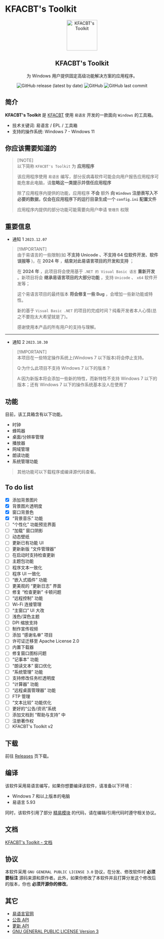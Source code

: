 # KFACBT's Toolkit

<p align="center">
    <img width="100px" src="./Material/KFACBT_Toolkit.ico" align="center" alt="KFACBT's Toolkit" />
    <h2 align="center">KFACBT's Toolkit</h2>
    <p align="center">为 Windows 用户提供固定高级功能解决方案的应用程序。</p>
</p>

<div align="center">
    <img alt="GitHub release (latest by date)" src="https://img.shields.io/github/v/release/gytxtx/KFACBT_Toolkit?style=for-the-badge"> 
    <img alt="GitHub" src="https://img.shields.io/github/license/gytxtx/KFACBT_Toolkit?style=for-the-badge"> 
    <img alt="GitHub last commit" src="https://img.shields.io/github/last-commit/gytxtx/KFACBT_Toolkit?style=for-the-badge"> 
</div>

## 简介

**KFACBT's Toolkit** 是 [KFACBT](https://github.com/gytxtx) 使用 `易语言` 开发的一款面向 `Windows` 的工具箱。

- 技术关键词: 易语言 / EPL / 工具箱
- 支持的操作系统: Windows 7 - Windows 11

## 你应该需要知道的

> [!NOTE]\
> 以下简称 `KFACBT's Toolkit` 为 **应用程序**
>
> 该应用程序使用 `易语言` 编写，部分反病毒软件可能会向用户报告应用程序可能危害此电脑，请**忽略这一类提示并信任应用程序**
>
> 除了应用程序内提供的功能，应用程序 **不会** 额外 **向 `Windows` 注册表写入不必要的数据，仅会在应用程序下的运行目录生成一个 `config.ini` 配置文件**
>
> 应用程序内提供的部分功能可能需要向用户申请 `管理员` 权限

## 重要信息

 - 通知 1 `2023.12.07`

> [!IMPORTANT]\
> 由于易语言的一些限制(如 **不支持 Unicode 、不支持 64 位软件开发、软件误报等** )，在 **2024 年** ，**结束对此易语言项目的开发和支持** ；
> 
> 在 **2024 年** ，此项目将会使用基于 `.NET 的 Visual Basic 语言` **重新开发** 。新项目将会 **继承易语言项目的大部分功能** ，支持 `Unicode` 、 `x64` 软件开发等；
> 
> 这个易语言项目的最终版本 **将会修复一些 Bug** ，会增加一些新功能或特性。
> 
> 新的基于 `Visual Basic .NET` 的项目的完成时间？纯看开发者本人心情(总之不要抱太大希望就是了)。
> 
> 感谢使用本产品的所有用户的支持与理解。

---

 -  通知 2 `2023.10.30`

> [!IMPORTANT]\
> 本项目在一些特定操作系统上(Windows 7 以下版本)将会停止支持。
> 
> Q:为什么此项目不支持 Windows 7 以下的版本？
> 
> A:因为新版本将会添加一些新的特性，而新特性不支持 Windows 7 以下的版本；还有 Windows 7 以下的操作系统基本没人在使用了

## 功能

目前，该工具箱含有以下功能。

- 时钟
- 蜂鸣器
- 桌面/分辨率管理
- 播放器
- 网域管理
- 朗读功能
- 系统管理功能

> 其他功能可以下载程序或编译源代码查看。

## To do list

 - [x] 添加背景图片
 - [x] 背景图片透明度
 - [x] 窗口背景色
 - [x] “背景音乐” 功能
 - [ ] “个性化” 功能预览界面
 - [ ] “加载” 窗口阴影 
 - [ ] 动态壁纸
 - [ ] 更新已有功能 UI
 - [ ] 更新新版 “文件管理器”
 - [ ] 在启动时支持检查更新
 - [ ] 主题包功能
 - [ ] 程序文本一致化
 - [ ] 程序 UI 一致化
 - [ ] “嵌入式插件” 功能
 - [ ] 更美观的 “更新日志” 界面
 - [ ] 修复 “检查更新” 卡顿问题
 - [ ] “远程控制” 功能
 - [ ] Wi-Fi 连接管理
 - [ ] “主窗口” UI 大改
 - [ ] 浅色/深色主题
 - [ ] DPI 缩放支持
 - [ ] 制作宣传视频
 - [ ] 添加 “感谢名单” 项目
 - [ ] 许可证迁移至 Apache License 2.0
 - [ ] 内置下载器
 - [ ] 修复窗口图标问题
 - [ ] “记事本” 功能
 - [ ] “朗读文本” 窗口优化
 - [ ] “系统管理” 功能
 - [ ] 支持修改任务栏透明度
 - [ ] “计算器” 功能
 - [ ] “远程桌面管理器” 功能
 - [ ] FTP 管理
 - [ ] “文本比较” 功能优化
 - [ ] 更好的“公告/资讯”系统
 - [ ] 添加文档到 “帮助与支持” 中
 - [ ] 注册著作权
 - [ ] KFACBT's Toolkit v2

## 下载
前往 [Releases](https://github.com/gytxtx/KFACBT_Toolkit/releases) 页下载。

## 编译

该软件采用易语言编写，如果你想要编译该软件，请准备以下环境：

- Windows 7 和以上版本的电脑
- 易语言 5.93

同时，该软件引用了部分 [精易模块](https://ec.125.la/) 的代码，请在编辑/引用代码时遵守相关协议。

## 文档

[KFACBT's Toolkit - 文档](https://gytxtx.github.io/Docs/#/docs/KFACBT_Toolkit/)

<!-- ## 协议

本软件采用 `GNU GENERAL PUBLIC LICENSE 3.0` 协议，在分发、修改软件时 **必须要标注** 源码来源和原作者。 -->

## 协议

本软件采用 `GNU GENERAL PUBLIC LICENSE 3.0` 协议，在分发、修改软件时 **必须要标注** 源码来源和原作者。此外，如果你修改了本软件并且打算分发这个修改后的版本，你也 **必须开源你的修改**。

## 其它
 - [易语言官网](https://dywt.com.cn/)
 - [公告 API](https://gytxtx.github.io/KFACBT_Toolkit/API/GetAnnouncement_gbk)
 - [更新 API](https://gytxtx.github.io/KFACBT_Toolkit/API/GetLastVersion)
 - [GNU GENERAL PUBLIC LICENSE Version 3](https://www.gnu.org/licenses/gpl-3.0.txt)
